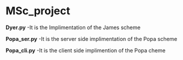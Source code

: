 # MSc_project

**Dyer.py**
-It is the Implimentation of the James scheme

**Popa_ser.py**
-It is the server side implimentation of the Popa scheme

**Popa_cli.py**
-It is the client side implimention of the Popa cheme 
